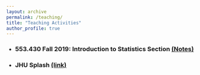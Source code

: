 ```yaml
---
layout: archive
permalink: /teaching/
title: "Teaching Activities"
author_profile: true
---
```

- ### 553.430 Fall 2019: Introduction to Statistics Section [(Notes)](/teaching/2019-fall-stats)

- ### JHU Splash [(link)](/teaching/jhu_splash)
